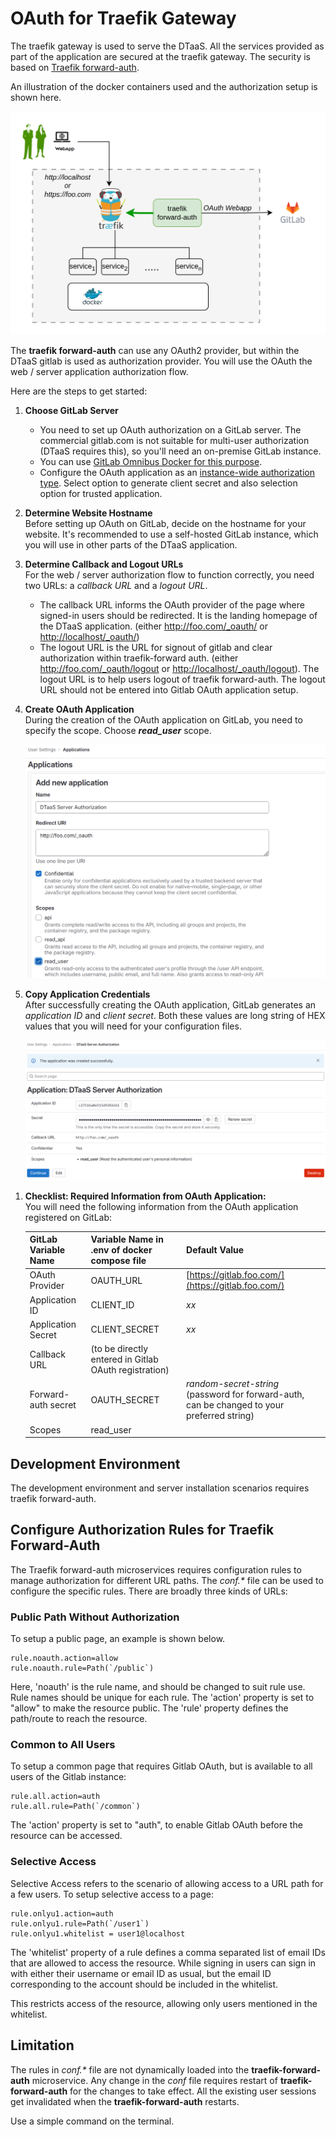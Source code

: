 # OAuth for Traefik Gateway

The traefik gateway is used to serve the DTaaS. All the services
provided as part of the application are secured at the traefik gateway.
The security is based on [Traefik forward-auth](https://github.com/thomseddon/traefik-forward-auth).

An illustration of the docker containers used and the authorization
setup is shown here.

![traefik oauth](./traefik-oauth.png)

The **traefik forward-auth** can use any OAuth2 provider, but within the DTaaS
gitlab is used as authorization provider.
You will use
the OAuth the web / server application
authorization flow.

Here are the steps to get started:

1. **Choose GitLab Server**
     - You need to set up OAuth authorization on a GitLab server.
       The commercial gitlab.com is not suitable for multi-user authorization
       (DTaaS requires this), so you'll need an on-premise GitLab instance.
     - You can use
       [GitLab Omnibus Docker for this purpose](https://docs.gitlab.com/ee/install/docker.html).
     - Configure the OAuth application as an
       [instance-wide authorization type](https://docs.gitlab.com/ee/integration/oauth_provider.html#create-an-instance-wide-application).
       Select option to generate client secret and also selection option
       for trusted application.

2. **Determine Website Hostname**  
   Before setting up OAuth on GitLab, decide on the hostname for your website.
   It's recommended to use a self-hosted GitLab instance, which you will use in
   other parts of the DTaaS application.

3. **Determine Callback and Logout URLs**  
    For the web / server authorization flow to function correctly,
    you need two URLs: a _callback URL_ and a _logout URL_.
     - The callback URL informs the OAuth provider of the
       page where
       signed-in users should be redirected. It is the landing
       homepage of the DTaaS application.
     (either <http://foo.com/_oauth/> or <http://localhost/_oauth/>)
     - The logout URL is the URL for signout of gitlab and clear authorization
     within traefik-forward auth.
     (either <http://foo.com/_oauth/logout> or <http://localhost/_oauth/logout>).
     The logout URL is to help users logout of traefik forward-auth. The logout
     URL should not be entered into Gitlab OAuth application setup.

4. **Create OAuth Application**  
   During the creation of the OAuth application on GitLab, you need to specify
   the scope. Choose **_read_user_** scope.

     ![Creation of Server OAuth Application](server-oauth.png)

5. **Copy Application Credentials**  
   After successfully creating the OAuth application, GitLab generates
   an _application ID_ and _client secret_.
   Both these values are long string of HEX values that you will need for
   your configuration files.

     ![Server OAuth Application Credentials](server-oauth2.png)

<!-- markdownlint-disable MD013 -->
1. **Checklist: Required Information from OAuth Application:**  
    You will need the following information from
    the OAuth application registered on GitLab:

    | GitLab Variable Name | Variable Name in .env of docker compose file | Default Value |
    |:---|:---|:---|
    |OAuth Provider|OAUTH_URL|[https://gitlab.foo.com/](https://gitlab.foo.com/)|
    |Application ID|CLIENT_ID| _xx_ |
    |Application Secret|CLIENT_SECRET| _xx_ |
    |Callback URL|(to be directly entered in Gitlab OAuth registration)||
    |Forward-auth secret|OAUTH_SECRET|_random-secret-string_ (password for forward-auth, can be changed to your preferred string) |
    |Scopes| read_user ||
<!-- markdownlint-enable MD013 -->

## Development Environment

The development environment and server installation scenarios
requires traefik forward-auth.

## Configure Authorization Rules for Traefik Forward-Auth

The Traefik forward-auth microservices requires configuration rules to manage
authorization for different URL paths.
The _conf.*_ file can be used to configure the specific rules.
There are broadly three kinds of URLs:

### Public Path Without Authorization

To setup a public page, an example is shown below.

```text
rule.noauth.action=allow
rule.noauth.rule=Path(`/public`)
```

Here, 'noauth' is the rule name, and should be changed to suit rule use.
Rule names should be unique for each rule.
The 'action' property is set to "allow" to make the resource public.
The 'rule' property defines the path/route to reach the resource.

### Common to All Users

To setup a common page that requires Gitlab OAuth,
but is available to all users of the Gitlab instance:

```text
rule.all.action=auth
rule.all.rule=Path(`/common`)
```

The 'action' property is set to "auth", to enable Gitlab
OAuth before the resource can be accessed.

### Selective Access

Selective Access refers to the scenario of allowing access to a URL path
for a few users. To setup selective access to a page:

```text
rule.onlyu1.action=auth
rule.onlyu1.rule=Path(`/user1`)
rule.onlyu1.whitelist = user1@localhost
```

The 'whitelist' property of a rule defines a comma separated list
of email IDs that are allowed to access the resource.
While signing in users can sign in with either their username or email ID
as usual, but the email ID corresponding to the
account should be included in the whitelist.

This restricts access of the resource,
allowing only users mentioned in the whitelist.

## Limitation

The rules in _conf.*_ file are not dynamically loaded into
the **traefik-forward-auth** microservice.
Any change in the _conf_ file requires
restart of **traefik-forward-auth** for the changes to take effect.
All the existing user sessions get invalidated when
the **traefik-forward-auth** restarts.

Use a simple command on the terminal.
